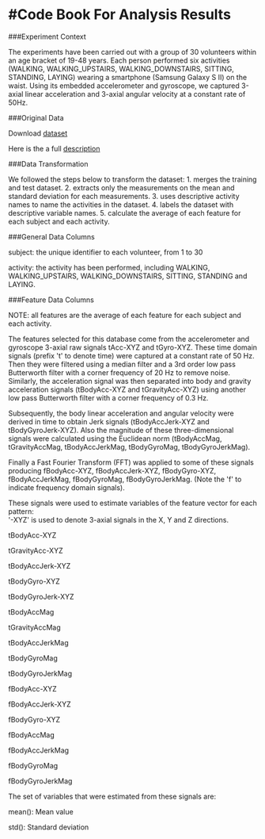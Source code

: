 #Code Book For Analysis Results
==============================

###Experiment Context

The experiments have been carried out with a group of 30 volunteers within an age bracket of 19-48 years. Each person performed six activities (WALKING, WALKING_UPSTAIRS, WALKING_DOWNSTAIRS, SITTING, STANDING, LAYING) wearing a smartphone (Samsung Galaxy S II) on the waist. Using its embedded accelerometer and gyroscope, we captured 3-axial linear acceleration and 3-axial angular velocity at a constant rate of 50Hz. 

###Original Data

Download [dataset](https://d396qusza40orc.cloudfront.net/getdata%2Fprojectfiles%2FUCI%20HAR%20Dataset.zip)

Here is the a full [description](http://archive.ics.uci.edu/ml/datasets/Human+Activity+Recognition+Using+Smartphones)

###Data Transformation

We followed the steps below to transform the dataset:
	1. merges the training and test dataset.
	2. extracts only the measurements on the mean and standard deviation for each measurements.
	3. uses descriptive activity names to name the activities in the dataset.
	4. labels the dataset with descriptive variable names.
	5. calculate the average of each feature for each subject and each activity.


###General Data Columns

subject: the unique identifier to each volunteer, from 1 to 30

activity: the activity has been performed, including WALKING, WALKING_UPSTAIRS, WALKING_DOWNSTAIRS, SITTING, STANDING and LAYING.

###Feature Data Columns

NOTE: all features are the average of each feature for each subject and each activity.

The features selected for this database come from the accelerometer and gyroscope 3-axial raw signals tAcc-XYZ and tGyro-XYZ. These time domain signals (prefix 't' to denote time) were captured at a constant rate of 50 Hz. Then they were filtered using a median filter and a 3rd order low pass Butterworth filter with a corner frequency of 20 Hz to remove noise. Similarly, the acceleration signal was then separated into body and gravity acceleration signals (tBodyAcc-XYZ and tGravityAcc-XYZ) using another low pass Butterworth filter with a corner frequency of 0.3 Hz. 

Subsequently, the body linear acceleration and angular velocity were derived in time to obtain Jerk signals (tBodyAccJerk-XYZ and tBodyGyroJerk-XYZ). Also the magnitude of these three-dimensional signals were calculated using the Euclidean norm (tBodyAccMag, tGravityAccMag, tBodyAccJerkMag, tBodyGyroMag, tBodyGyroJerkMag). 

Finally a Fast Fourier Transform (FFT) was applied to some of these signals producing fBodyAcc-XYZ, fBodyAccJerk-XYZ, fBodyGyro-XYZ, fBodyAccJerkMag, fBodyGyroMag, fBodyGyroJerkMag. (Note the 'f' to indicate frequency domain signals). 

These signals were used to estimate variables of the feature vector for each pattern:  
'-XYZ' is used to denote 3-axial signals in the X, Y and Z directions.

tBodyAcc-XYZ

tGravityAcc-XYZ

tBodyAccJerk-XYZ

tBodyGyro-XYZ

tBodyGyroJerk-XYZ

tBodyAccMag

tGravityAccMag

tBodyAccJerkMag

tBodyGyroMag

tBodyGyroJerkMag

fBodyAcc-XYZ

fBodyAccJerk-XYZ

fBodyGyro-XYZ

fBodyAccMag

fBodyAccJerkMag

fBodyGyroMag

fBodyGyroJerkMag

The set of variables that were estimated from these signals are: 

mean(): Mean value

std(): Standard deviation
